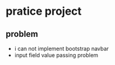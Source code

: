# pratice project

## problem

- i can not implement bootstrap navbar
- input field value passing problem
